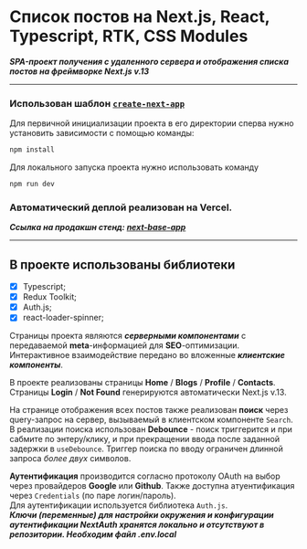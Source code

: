 # Список постов на Next.js, React, Typescript, RTK, CSS Modules

**_SPA-проект получения с удаленного сервера и отображения списка постов на фреймворке Next.js v.13_**

---

### Использован шаблон [`create-next-app`](https://github.com/vercel/next.js/tree/canary/packages/create-next-app)

Для первичной инициализации проекта в его директории сперва нужно установить зависимости с помощью команды:

```sh
npm install
```

Для локального запуска проекта нужно использовать команду

```sh
npm run dev
```

### Автоматический деплой реализован на Vercel.

**_Ссылка на продакшн стенд: [next-base-app](https://next-base-app-wine.vercel.app/)_**

---

## В проекте использованы библиотеки

- [x] Typescript;
- [x] Redux Toolkit;
- [x] Auth.js;
- [x] react-loader-spinner;

Страницы проекта являются _**серверными компонентами**_ с передаваемой **meta**-информацией для **SEO**-оптимизации.  
Интерактивное взаимодействие передано во вложенные _**клиентские компоненты**_.

В проекте реализованы страницы **Home** / **Blogs** / **Profile** / **Contacts**.  
Страницы **Login** / **Not Found** генерируются автоматически Next.js v.13.

На странице отображения всех постов также реализован **поиск** через query-запрос на сервер, вызываемый в клиентском компоненте `Search`. В реализации поиска использован **Debounce** - поиск триггерится и при сабмите по энтеру/клику, и при прекращении ввода после заданной задержки в `useDebounce`.
Триггер поиска по вводу ограничен длинной запроса _более двух_ символов.

**Аутентификация** производится согласно протоколу OAuth на выбор через провайдеров **Google** или **Github**. Также доступна атуентификация через `Credentials` (по паре логин/пароль).  
Для аутентификации используется библиотека `Auth.js`.  
**_Ключи (переменные) для настройки окружения и конфигурации аутентификации NextAuth хранятся локально и отсутствуют в репозитории. Необходим файл .env.local_**
